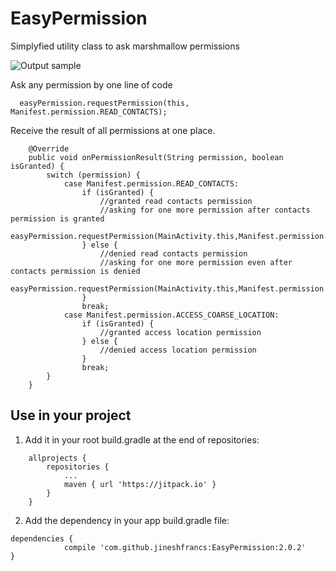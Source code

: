 # EasyPermission
Simplyfied utility class to ask marshmallow permissions

![Output sample](https://github.com/jineshfrancs/EasyPermission/blob/master/screens/easy.gif)

Ask any permission by one line of code
```
  easyPermission.requestPermission(this, Manifest.permission.READ_CONTACTS);
```
Receive the result of all permissions at one place.

```
    @Override
    public void onPermissionResult(String permission, boolean isGranted) {
        switch (permission) {
            case Manifest.permission.READ_CONTACTS:
                if (isGranted) {
                    //granted read contacts permission
                    //asking for one more permission after contacts permission is granted
                    easyPermission.requestPermission(MainActivity.this,Manifest.permission.ACCESS_COARSE_LOCATION);
                } else {
                    //denied read contacts permission
                    //asking for one more permission even after contacts permission is denied
                    easyPermission.requestPermission(MainActivity.this,Manifest.permission.ACCESS_COARSE_LOCATION);
                }
                break;
            case Manifest.permission.ACCESS_COARSE_LOCATION:
                if (isGranted) {
                    //granted access location permission
                } else {
                    //denied access location permission
                }
                break;
        }
    }
```

Use in your project
------

1. Add it in your root build.gradle at the end of repositories:
```
	allprojects {
		repositories {
			...
			maven { url 'https://jitpack.io' }
		}
	}
```

2. Add the dependency in your app build.gradle file:
```
dependencies {
	        compile 'com.github.jineshfrancs:EasyPermission:2.0.2'
}
```
